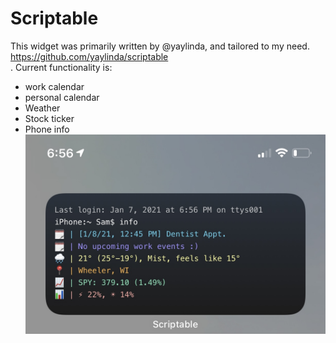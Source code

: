 # Scriptable
This widget was primarily written by @yaylinda, and tailored to my need. https://github.com/yaylinda/scriptable</br>. Current functionality is:
* work calendar 
* personal calendar 
* Weather 
* Stock ticker 
* Phone info
![alt text](https://github.com/SamHossain/Scriptable/blob/main/iTerm.jpg?raw=true)


